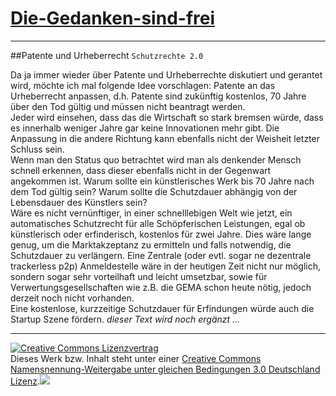 [Die-Gedanken-sind-frei](https://github.com/SimonWaldherr/die-gedanken-sind-frei)
======================
---

##Patente und Urheberrecht
`Schutzrechte 2.0`

Da ja immer wieder über Patente und Urheberrechte diskutiert und gerantet wird, möchte ich mal folgende Idee vorschlagen: Patente an das Urheberrecht anpassen, d.h. Patente sind zukünftig kostenlos, 70 Jahre über den Tod gültig und müssen nicht beantragt werden.  
Jeder wird einsehen, dass das die Wirtschaft so stark bremsen würde, dass es innerhalb weniger Jahre gar keine Innovationen mehr gibt. Die Anpassung in die andere Richtung kann ebenfalls nicht der Weisheit letzter Schluss sein.  
Wenn man den Status quo betrachtet wird man als denkender Mensch schnell erkennen, dass dieser ebenfalls nicht in der Gegenwart angekommen ist. Warum sollte ein künstlerisches Werk bis 70 Jahre nach dem Tod gültig sein? Warum sollte die Schutzdauer abhängig von der Lebensdauer des Künstlers sein?  
Wäre es nicht vernünftiger, in einer schnelllebigen Welt wie jetzt, ein automatisches Schutzrecht für alle Schöpferischen Leistungen, egal ob künstlerisch oder erfinderisch, kostenlos für zwei Jahre. Dies wäre lange genug, um die Marktakzeptanz zu ermitteln und falls notwendig, die Schutzdauer zu verlängern.
Eine Zentrale (oder evtl. sogar ne dezentrale trackerless p2p) Anmeldestelle wäre in der heutigen Zeit nicht nur möglich, sondern sogar sehr vorteilhaft und leicht umsetzbar, sowie für Verwertungsgesellschaften wie z.B. die GEMA schon heute nötig, jedoch derzeit noch nicht vorhanden.  
Eine kostenlose, kurzzeitige Schutzdauer für Erfindungen würde auch die Startup Szene fördern.
*dieser Text wird noch ergänzt ...*

---

<a rel="license" href="http://creativecommons.org/licenses/by-sa/3.0/de/"><img alt="Creative Commons Lizenzvertrag" style="border-width:0" src="https://sapienso.com/creativecommons/80x15.png" /></a><br />Dieses Werk bzw. Inhalt steht unter einer <a rel="license" href="http://creativecommons.org/licenses/by-sa/3.0/de/">Creative Commons Namensnennung-Weitergabe unter gleichen Bedingungen 3.0 Deutschland Lizenz</a>.<img src="https://sapienso.com/analytics/img/?utmac=UA-33526676-1&utmn=1351706617&utmr=-&utmp=Die-Gedanken-sind-frei%2FPatente-und-Urheberrecht.md&guid=ON">
